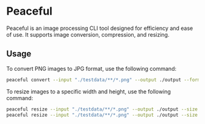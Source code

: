 # Peaceful
Peaceful is an image processing CLI tool designed for efficiency and ease of use. It supports image conversion, compression, and resizing.

## Usage
To convert PNG images to JPG format, use the following command:

```bash
peaceful convert --input "./testdata/**/*.png" --output ./output --format jpg
```

To resize images to a specific width and height, use the following command:

```bash
peaceful resize --input "./testdata/**/*.png" --output ./output --size 100:100
peaceful resize --input "./testdata/**/*.png" --output ./output --size 50%:50%
```

